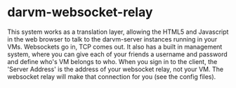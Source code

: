 # darvm-websocket-relay

This system works as a translation layer, allowing the HTML5 and Javascript in the web browser to talk to the darvm-server instances running in your VMs. Websockets go in, TCP comes out. It also has a built in management system, where you can give each of your friends a username and password and define who's VM belongs to who. When you sign in to the client, the 'Server Address' is the address of your websocket relay, not your VM. The websocket relay will make that connection for you (see the config files).
